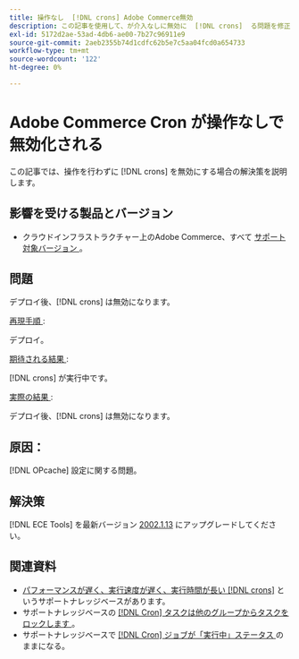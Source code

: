 ```yaml
---
title: 操作なし  [!DNL crons] Adobe Commerce無効
description: この記事を使用して、が介入なしに無効に  [!DNL crons]  る問題を修正します。
exl-id: 5172d2ae-53ad-4db6-ae00-7b27c96911e9
source-git-commit: 2aeb2355b74d1cdfc62b5e7c5aa04fcd0a654733
workflow-type: tm+mt
source-wordcount: '122'
ht-degree: 0%

---
```


# Adobe Commerce Cron が操作なしで無効化される

この記事では、操作を行わずに [!DNL crons] を無効にする場合の解決策を説明します。

## 影響を受ける製品とバージョン

* クラウドインフラストラクチャー上のAdobe Commerce、すべて [ サポート対象バージョン ](https://www.adobe.com/content/dam/cc/en/legal/terms/enterprise/pdfs/Adobe-Commerce-Software-Lifecycle-Policy.pdf)。

## 問題

デプロイ後、[!DNL crons] は無効になります。

<u> 再現手順 </u>:

デプロイ。

<u> 期待される結果 </u>:

[!DNL crons] が実行中です。

<u> 実際の結果 </u>:

デプロイ後、[!DNL crons] は無効になります。

## 原因：

[!DNL OPcache] 設定に関する問題。

## 解決策

[!DNL ECE Tools] を最新バージョン [2002.1.13](https://experienceleague.adobe.com/ja/docs/commerce-cloud-service/user-guide/release-notes/ece-tools-package#v2002113) にアップグレードしてください。

## 関連資料

* [ パフォーマンスが遅く、実行速度が遅く、実行時間が長い  [!DNL crons]](https://experienceleague.adobe.com/docs/commerce-knowledge-base/kb/troubleshooting/miscellaneous/slow-performance-slow-and-long-running-crons.html?lang=ja) というサポートナレッジベースがあります。
* サポートナレッジベースの [[!DNL Cron]  タスクは他のグループからタスクをロックします ](https://experienceleague.adobe.com/docs/commerce-knowledge-base/kb/troubleshooting/miscellaneous/cron-tasks-lock-tasks-from-other-groups.html?lang=ja)。
* サポートナレッジベースで [[!DNL Cron]  ジョブが「実行中」ステータス ](https://experienceleague.adobe.com/docs/commerce-knowledge-base/kb/troubleshooting/miscellaneous/cron-job-is-stuck-in-running-status.html?lang=ja) のままになる。
